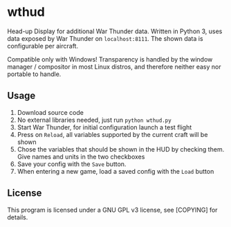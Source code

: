 # wthud
Head-up Display for additional War Thunder data. Written in Python 3, uses data exposed by War Thunder on ```localhost:8111```. The shown data is configurable per aircraft.

Compatible only with Windows! Transparency is handled by the window manager / compositor in most Linux distros, and therefore neither easy nor portable to handle.

## Usage
1. Download source code
2. No external libraries needed, just run ```python wthud.py```
3. Start War Thunder, for initial configuration launch a test flight
4. Press on ```Reload```, all variables supported by the current craft will be shown
5. Chose the variables that should be shown in the HUD by checking them. Give names and units in the two checkboxes
6. Save your config with the ```Save``` button.
7. When entering a new game, load a saved config with the ```Load``` button

## License
This program is licensed under a GNU GPL v3 license, see [COPYING] for details.